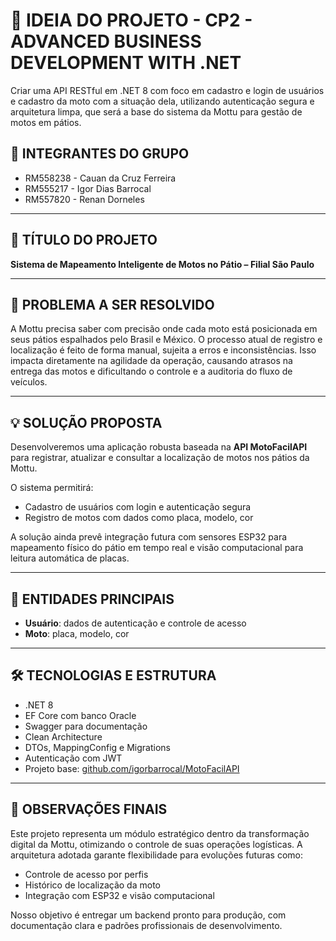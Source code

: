 # 📄 IDEIA DO PROJETO - CP2 - ADVANCED BUSINESS DEVELOPMENT WITH .NET
Criar uma API RESTful em .NET 8 com foco em cadastro e login de usuários e cadastro da moto com a situação dela, utilizando autenticação segura e arquitetura limpa, que será a base do sistema da Mottu para gestão de motos em pátios.
## 👥 INTEGRANTES DO GRUPO

- RM558238 - Cauan da Cruz Ferreira
- RM555217 - Igor Dias Barrocal  
- RM557820 - Renan Dorneles

---

## 📘 TÍTULO DO PROJETO  
**Sistema de Mapeamento Inteligente de Motos no Pátio – Filial São Paulo**

---

## 🎯 PROBLEMA A SER RESOLVIDO

A Mottu precisa saber com precisão onde cada moto está posicionada em seus pátios espalhados pelo Brasil e México. O processo atual de registro e localização é feito de forma manual, sujeita a erros e inconsistências. Isso impacta diretamente na agilidade da operação, causando atrasos na entrega das motos e dificultando o controle e a auditoria do fluxo de veículos.

---

## 💡 SOLUÇÃO PROPOSTA

Desenvolveremos uma aplicação robusta baseada na **API MotoFacilAPI** para registrar, atualizar e consultar a localização de motos nos pátios da Mottu.

O sistema permitirá:

- Cadastro de usuários com login e autenticação segura  
- Registro de motos com dados como placa, modelo, cor 

A solução ainda prevê integração futura com sensores ESP32 para mapeamento físico do pátio em tempo real e visão computacional para leitura automática de placas.

---

## 📐 ENTIDADES PRINCIPAIS

- **Usuário**: dados de autenticação e controle de acesso  
- **Moto**: placa, modelo, cor

---

## 🛠 TECNOLOGIAS E ESTRUTURA

- .NET 8  
- EF Core com banco Oracle  
- Swagger para documentação  
- Clean Architecture  
- DTOs, MappingConfig e Migrations  
- Autenticação com JWT  
- Projeto base: [github.com/igorbarrocal/MotoFacilAPI](https://github.com/igorbarrocal/MotoFacilAPI)

---

## 📌 OBSERVAÇÕES FINAIS

Este projeto representa um módulo estratégico dentro da transformação digital da Mottu, otimizando o controle de suas operações logísticas. A arquitetura adotada garante flexibilidade para evoluções futuras como:

- Controle de acesso por perfis  
- Histórico de localização da moto  
- Integração com ESP32 e visão computacional  

Nosso objetivo é entregar um backend pronto para produção, com documentação clara e padrões profissionais de desenvolvimento.
